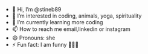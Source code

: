 - 👋 Hi, I’m @stineb89
- 👀 I’m interested in coding, animals, yoga, spirituality
- 🌱 I’m currently learning more coding
- 📫 How to reach me email,linkedin or instagram
- 😄 Pronouns: she
- ⚡ Fun fact: I am funny 👱🏻‍♀️

<!---
stineb89/stineb89 is a ✨ special ✨ repository because its `README.md` (this file) appears on your GitHub profile.
You can click the Preview link to take a look at your changes.
--->
